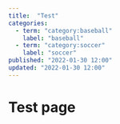 ```yaml
---
title:  "Test"
categories:
  - term: "category:baseball"
    label: "baseball"
  - term: "category:soccer"
    label: "soccer"
published: "2022-01-30 12:00"
updated: "2022-01-30 12:00"
---
```

# Test page
